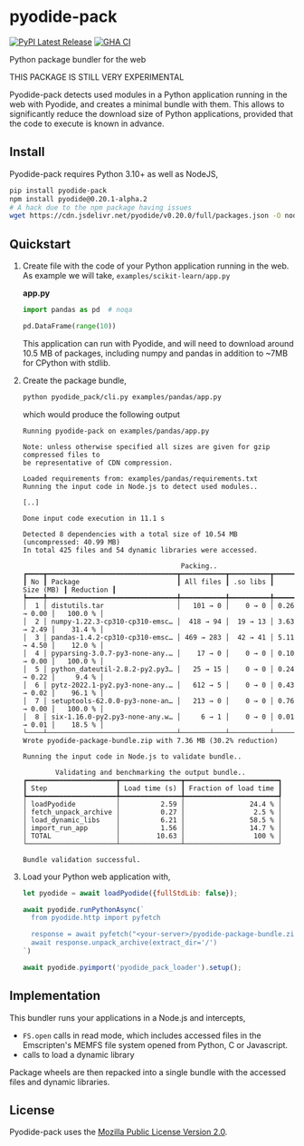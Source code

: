 # pyodide-pack

[![PyPI Latest Release](https://img.shields.io/pypi/v/pyodide-pack.svg)](https://pypi.org/project/pyodide-pack/)
[![GHA CI](https://github.com/rth/pyodide-pack/actions/workflows/main.yml/badge.svg?branch=main)](https://github.com/rth/pyodide-pack/actions/workflows/main.yml)

Python package bundler for the web

THIS PACKAGE IS STILL VERY EXPERIMENTAL

Pyodide-pack detects used modules in a Python application running in the web with Pyodide, and creates a minimal bundle with them. This allows to significantly reduce the download size of Python applications, provided that the code to execute is known in advance.

## Install

Pyodide-pack requires Python 3.10+ as well as NodeJS,

```bash
pip install pyodide-pack
npm install pyodide@0.20.1-alpha.2
# A hack due to the npm package having issues
wget https://cdn.jsdelivr.net/pyodide/v0.20.0/full/packages.json -O node_modules/pyodide/packages.json
```

## Quickstart

1. Create file with the code of your Python application running in the web. As example we will take,
   `examples/scikit-learn/app.py`

   **app.py**

   ```py
   import pandas as pd  # noqa

   pd.DataFrame(range(10))
   ```

   This application can run with Pyodide, and will need to download around 10.5
   MB of packages, including numpy and pandas in addition to
   ~7MB for CPython with stdlib.

2. Create the package bundle,

   ```bash
   python pyodide_pack/cli.py examples/pandas/app.py
   ```
   which would produce the following output

   ```
   Running pyodide-pack on examples/pandas/app.py

   Note: unless otherwise specified all sizes are given for gzip compressed files to
   be representative of CDN compression.

   Loaded requirements from: examples/pandas/requirements.txt
   Running the input code in Node.js to detect used modules..

   [..]

   Done input code execution in 11.1 s

   Detected 8 dependencies with a total size of 10.54 MB  (uncompressed: 40.99 MB)
   In total 425 files and 54 dynamic libraries were accessed.

                                          Packing..
   ┏━━━━┳━━━━━━━━━━━━━━━━━━━━━━━━━━━━━━━━┳━━━━━━━━━━━┳━━━━━━━━━━┳━━━━━━━━━━━━━┳━━━━━━━━━━━┓
   ┃ No ┃ Package                        ┃ All files ┃ .so libs ┃   Size (MB) ┃ Reduction ┃
   ┡━━━━╇━━━━━━━━━━━━━━━━━━━━━━━━━━━━━━━━╇━━━━━━━━━━━╇━━━━━━━━━━╇━━━━━━━━━━━━━╇━━━━━━━━━━━┩
   │  1 │ distutils.tar                  │   101 → 0 │    0 → 0 │ 0.26 → 0.00 │   100.0 % │
   │  2 │ numpy-1.22.3-cp310-cp310-emsc… │  418 → 94 │  19 → 13 │ 3.63 → 2.49 │    31.4 % │
   │  3 │ pandas-1.4.2-cp310-cp310-emsc… │ 469 → 283 │  42 → 41 │ 5.11 → 4.50 │    12.0 % │
   │  4 │ pyparsing-3.0.7-py3-none-any.… │    17 → 0 │    0 → 0 │ 0.10 → 0.00 │   100.0 % │
   │  5 │ python_dateutil-2.8.2-py2.py3… │   25 → 15 │    0 → 0 │ 0.24 → 0.22 │     9.4 % │
   │  6 │ pytz-2022.1-py2.py3-none-any.… │   612 → 5 │    0 → 0 │ 0.43 → 0.02 │    96.1 % │
   │  7 │ setuptools-62.0.0-py3-none-an… │   213 → 0 │    0 → 0 │ 0.76 → 0.00 │   100.0 % │
   │  8 │ six-1.16.0-py2.py3-none-any.w… │     6 → 1 │    0 → 0 │ 0.01 → 0.01 │    18.5 % │
   └────┴────────────────────────────────┴───────────┴──────────┴─────────────┴───────────┘
   Wrote pyodide-package-bundle.zip with 7.36 MB (30.2% reduction)

   Running the input code in Node.js to validate bundle..

           Validating and benchmarking the output bundle..
   ┏━━━━━━━━━━━━━━━━━━━━━━┳━━━━━━━━━━━━━━━┳━━━━━━━━━━━━━━━━━━━━━━━┓
   ┃ Step                 ┃ Load time (s) ┃ Fraction of load time ┃
   ┡━━━━━━━━━━━━━━━━━━━━━━╇━━━━━━━━━━━━━━━╇━━━━━━━━━━━━━━━━━━━━━━━┩
   │ loadPyodide          │          2.59 │                24.4 % │
   │ fetch_unpack_archive │          0.27 │                 2.5 % │
   │ load_dynamic_libs    │          6.21 │                58.5 % │
   │ import_run_app       │          1.56 │                14.7 % │
   │ TOTAL                │         10.63 │                 100 % │
   └──────────────────────┴───────────────┴───────────────────────┘

   Bundle validation successful.
   ```
3. Load your Python web application with,
   ```js
   let pyodide = await loadPyodide({fullStdLib: false});

   await pyodide.runPythonAsync(`
     from pyodide.http import pyfetch

     response = await pyfetch("<your-server>/pyodide-package-bundle.zip")
     await response.unpack_archive(extract_dir='/')
   `)

   await pyodide.pyimport('pyodide_pack_loader').setup();
   ```

## Implementation

This bundler runs your applications in a Node.js and intercepts,
 - `FS.open` calls in read mode, which includes accessed files in the Emscripten's MEMFS file system opened from Python, C or Javascript.
 - calls to load a dynamic library

Package wheels are then repacked into a single bundle with the accessed files and dynamic libraries.

## License

Pyodide-pack uses the [Mozilla Public License Version 2.0](https://choosealicense.com/licenses/mpl-2.0/).

